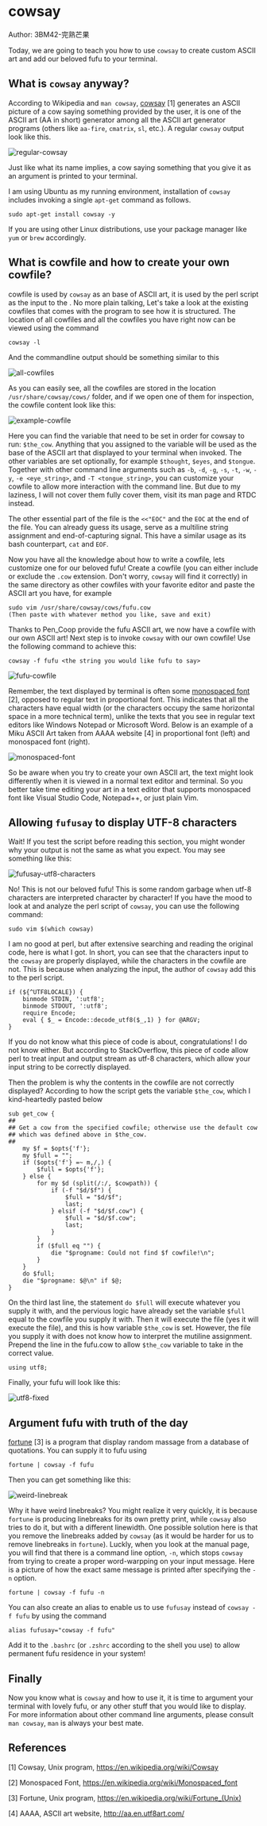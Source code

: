 # cowsay

Author: 3BM42-完熟芒果

Today, we are going to teach you how to use `cowsay` to create custom ASCII art and add our beloved fufu to your terminal.

## What is `cowsay` anyway?

According to Wikipedia and `man cowsay`, [cowsay](https://en.wikipedia.org/wiki/Cowsay#:~:text=cowsay%20is%20a%20program%20that,It%20is%20written%20in%20Perl.) [1] generates an ASCII picture of a cow saying something provided by the user, it is one of the ASCII art (AA in short) generator among all the ASCII art generator programs (others like `aa-fire`, `cmatrix`, `sl`, etc.). A regular `cowsay` output look like this.

![regular-cowsay](figures/regular-cowsay.png)

Just like what its name implies, a cow saying something that you give it as an argument is printed to your terminal.

I am using Ubuntu as my running environment, installation of `cowsay` includes invoking a single `apt-get` command as follows.

    sudo apt-get install cowsay -y
  
If you are using other Linux distributions, use your package manager like `yum` or `brew` accordingly.

## What is cowfile and how to create your own cowfile?

cowfile is used by `cowsay` as an base of ASCII art, it is used by the perl script as the input to the . No more plain talking, Let's take a look at the existing cowfiles that comes with the program to see how it is structured. The location of all cowfiles and all the cowfiles you have right now can be viewed using the command

    cowsay -l

And the commandline output should be something similar to this

![all-cowfiles](figures/all-cowfiles.png)

As you can easily see, all the cowfiles are stored in the location `/usr/share/cowsay/cows/` folder, and if we open one of them for inspection, the cowfile content look like this:

![example-cowfile](figures/example-cowfile.png)

Here you can find the variable that need to be set in order for cowsay to run: `$the_cow`. Anything that you assigned to the variable will be used as the base of the ASCII art that displayed to your terminal when invoked. The other variables are set optionally, for example `$thought`, `$eyes`, and `$tongue`. Together with other command line arguments such as `-b`, `-d`, `-g`, `-s`, `-t`, `-w`, `-y`, `-e <eye_string>`, and `-T <tongue_string>`, you can customize your cowfile to allow more interaction with the command line. But due to my laziness, I will not cover them fully cover them, visit its man page and RTDC instead. 

The other essential part of the file is the `<<"EOC"` and the `EOC` at the end of the file. You can already guess its usage, serve as a multiline string assignment and end-of-capturing signal. This have a similar usage as its bash counterpart, `cat` and `EOF`.

Now you have all the knowledge about how to write a cowfile, lets customize one for our beloved fufu! Create a cowfile (you can either include or exclude the `.cow` extension. Don't worry, `cowsay` will find it correctly) in the same directory as other cowfiles with your favorite editor and paste the ASCII art you have, for example

    sudo vim /usr/share/cowsay/cows/fufu.cow
    (Then paste with whatever method you like, save and exit)

Thanks to Pen_Coop provide the fufu ASCII art, we now have a cowfile with our own ASCII art! Next step is to invoke `cowsay` with our own cowfile! Use the following command to achieve this:

    cowsay -f fufu <the string you would like fufu to say>

![fufu-cowfile](figures/fufu-cowfile.png)

Remember, the text displayed by terminal is often some [monospaced font](https://en.wikipedia.org/wiki/Monospaced_font) [2], opposed to regular text in proportional font. This indicates that all the characters have equal width (or the characters occupy the same horizontal space in a more technical term), unlike the texts that you see in regular text editors like Windows Notepad or Microsoft Word. Below is an example of a Miku ASCII Art taken from AAAA website [4] in proportional font (left) and monospaced font (right).

![monospaced-font](figures/monospaced-font.png)

So be aware when you try to create your own ASCII art, the text might look differently when it is viewed in a normal text editor and terminal. So you better take time editing your art in a text editor that supports monospaced font like Visual Studio Code, Notepad++, or just plain Vim.

## Allowing `fufusay` to display UTF-8 characters

Wait! If you test the script before reading this section, you might wonder why your output is not the same as what you expect. You may see something like this:

![fufusay-utf8-characters](figures/fufusay-utf8-characters.png)

No! This is not our beloved fufu! This is some random garbage when utf-8 characters are interpreted character by character! If you have the mood to look at and analyze the perl script of `cowsay`, you can use the following command:

    sudo vim $(which cowsay)

I am no good at perl, but after extensive searching and reading the original code, here is what I got. In short, you can see that the characters input to the `cowsay` are properly displayed, while the characters in the cowfile are not. This is because when analyzing the input, the author of `cowsay` add this to the perl script.

    if (${^UTF8LOCALE}) {
        binmode STDIN, ':utf8';
        binmode STDOUT, ':utf8';
        require Encode;
        eval { $_ = Encode::decode_utf8($_,1) } for @ARGV;
    }

If you do not know what this piece of code is about, congratulations! I do not know either. But according to StackOverflow, this piece of code allow perl to treat input and output stream as utf-8 characters, which allow your input string to be correctly displayed.

Then the problem is why the contents in the cowfile are not correctly displayed? According to how the script gets the variable `$the_cow`, which I kind-heartedly pasted below

    sub get_cow {
    ##
    ## Get a cow from the specified cowfile; otherwise use the default cow
    ## which was defined above in $the_cow.
    ##
        my $f = $opts{'f'};
        my $full = "";
        if ($opts{'f'} =~ m,/,) {
            $full = $opts{'f'};
        } else {
            for my $d (split(/:/, $cowpath)) {
                if (-f "$d/$f") {
                    $full = "$d/$f";
                    last;
                } elsif (-f "$d/$f.cow") {
                    $full = "$d/$f.cow";
                    last;
                }
            }
            if ($full eq "") {
                die "$progname: Could not find $f cowfile!\n";
            }
        }
        do $full;
        die "$progname: $@\n" if $@;
    }

On the third last line, the statement `do $full` will execute whatever you supply it with, and the pervious logic have already set the variable `$full` equal to the cowfile you supply it with. Then it will execute the file (yes it will execute the file), and this is how variable `$the_cow` is set. However, the file you supply it with does not know how to interpret the mutiline assignment. Prepend the line in the fufu.cow to allow `$the_cow` variable to take in the correct value.

    using utf8;

Finally, your fufu will look like this:

![utf8-fixed](figures/utf8-fixed.png)

## Argument fufu with truth of the day

[fortune](https://en.wikipedia.org/wiki/Fortune_(Unix)) [3] is a program that display random massage from a database of quotations. You can supply it to fufu using

    fortune | cowsay -f fufu

Then you can get something like this:

![weird-linebreak](figures/weird-linebreak.png)

Why it have weird linebreaks? You might realize it very quickly, it is because `fortune` is producing linebreaks for its own pretty print, while `cowsay` also tries to do it, but with a different linewidth. One possible solution here is that you remove the linebreaks added by `cowsay` (as it would be harder for us to remove linebreaks in `fortune`). Luckly, when you look at the manual page, you will find that there is a command line option, `-n`, which stops `cowsay` from trying to create a proper word-warpping on your input message. Here is a picture of how the exact same message is printed after specifying the `-n` option.

    fortune | cowsay -f fufu -n

You can also create an alias to enable us to use `fufusay` instead of `cowsay -f fufu` by using the command

    alias fufusay="cowsay -f fufu"

Add it to the `.bashrc` (or `.zshrc` according to the shell you use) to allow permanent fufu residence in your system! 

## Finally

Now you know what is `cowsay` and how to use it, it is time to argument your terminal with lovely fufu, or any other stuff that you would like to display. For more information about other command line arguments, please consult `man cowsay`, `man` is always your best mate.

## References

[1] Cowsay, Unix program, https://en.wikipedia.org/wiki/Cowsay

[2] Monospaced Font, https://en.wikipedia.org/wiki/Monospaced_font

[3] Fortune, Unix program, https://en.wikipedia.org/wiki/Fortune_(Unix)

[4] AAAA, ASCII art website, http://aa.en.utf8art.com/
